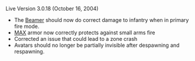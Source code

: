 Live Version 3.0.18 (October 16, 2004)

- The [Beamer](../weapons/Beamer.md) should now do correct damage to infantry when in
  primary fire mode.
- [MAX](../items/Mechanized_Assault_Exo-Suit.md) armor now correctly protects
  against small arms fire
- Corrected an issue that could lead to a zone crash
- Avatars should no longer be partially invisible after despawning and
  respawning.

<!--[category:Patches](category:Patches.md)-->
